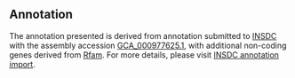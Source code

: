 

Annotation
----------

The annotation presented is derived from annotation submitted to
[INSDC](http://www.insdc.org) with the assembly accession
[GCA\_000977625.1](http://www.ebi.ac.uk/ena/data/view/GCA_000977625.1),
with additional non-coding genes derived from
[Rfam](http://rfam.xfam.org/). For more details, please visit [INSDC
annotation
import](http://ensemblgenomes.org/info/data/insdc_annotation).

